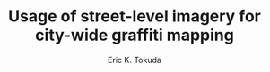 ---
paperId: 33
author: Eric K. Tokuda
publicationauthor: Tokuda, E. K.
title: Usage of street-level imagery for city-wide graffiti mapping
pdf: --
poster: Poster_Eric_Tokuda
alt: --
type: Poster
topic: Applications
link: 
conference: icml
year: 2019
tags: icml-2019-ab
location: California, USA
---